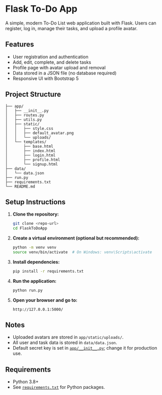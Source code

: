 # Flask To-Do App

A simple, modern To-Do List web application built with Flask. Users can register, log in, manage their tasks, and upload a profile avatar.

## Features

- User registration and authentication
- Add, edit, complete, and delete tasks
- Profile page with avatar upload and removal
- Data stored in a JSON file (no database required)
- Responsive UI with Bootstrap 5

## Project Structure

```
├── app/
│   ├── __init__.py
│   ├── routes.py
│   ├── utils.py
│   ├── static/
│   │   ├── style.css
│   │   ├── default_avatar.png
│   │   └── uploads/
│   └── templates/
│       ├── base.html
│       ├── index.html
│       ├── login.html
│       ├── profile.html
│       └── signup.html
├── data/
│   └── data.json
├── run.py
├── requirements.txt
└── README.md
```

## Setup Instructions

1. **Clone the repository:**
   ```sh
   git clone <repo-url>
   cd FlaskToDoApp
   ```

2. **Create a virtual environment (optional but recommended):**
   ```sh
   python -m venv venv
   source venv/bin/activate  # On Windows: venv\Scripts\activate
   ```

3. **Install dependencies:**
   ```sh
   pip install -r requirements.txt
   ```

4. **Run the application:**
   ```sh
   python run.py
   ```

5. **Open your browser and go to:**
   ```
   http://127.0.0.1:5000/
   ```

## Notes

- Uploaded avatars are stored in `app/static/uploads/`.
- All user and task data is stored in `data/data.json`.
- Default secret key is set in [`app/__init__.py`](app/__init__.py); change it for production use.

## Requirements

- Python 3.8+
- See [`requirements.txt`](requirements.txt) for Python packages.